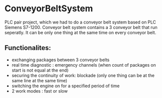 # ConveyorBeltSystem
PLC pair project, which we had to do a conveyor belt system based on PLC Siemens S7-1200.
Conveyor belt system contains a 3 conveyor belt that run seperatly. It can be only one thing at the same time on every conveyor belt.
## Functionalites:
- exchanging packages between 3 conveyor belts
- real time diagnostic : emergency channels (when count of packages on start is not equal at the end) 
- securing the continuity of work: blockade (only one thing can be at the same line at the same time)
- switching the engine on for a specified period of time
- 2 work modes : fast or slow
